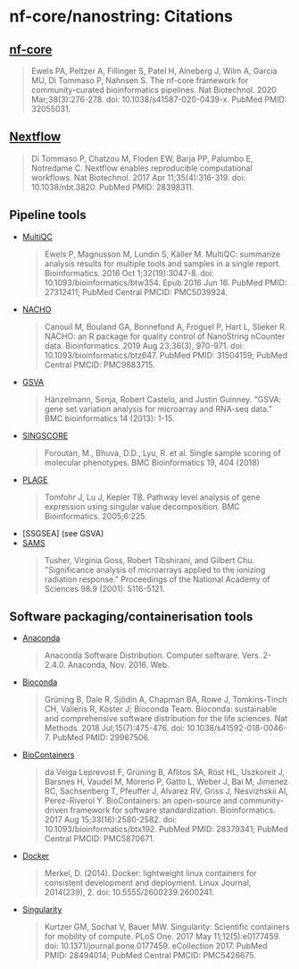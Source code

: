 # nf-core/nanostring: Citations

## [nf-core](https://pubmed.ncbi.nlm.nih.gov/32055031/)

> Ewels PA, Peltzer A, Fillinger S, Patel H, Alneberg J, Wilm A, Garcia MU, Di Tommaso P, Nahnsen S. The nf-core framework for community-curated bioinformatics pipelines. Nat Biotechnol. 2020 Mar;38(3):276-278. doi: 10.1038/s41587-020-0439-x. PubMed PMID: 32055031.

## [Nextflow](https://pubmed.ncbi.nlm.nih.gov/28398311/)

> Di Tommaso P, Chatzou M, Floden EW, Barja PP, Palumbo E, Notredame C. Nextflow enables reproducible computational workflows. Nat Biotechnol. 2017 Apr 11;35(4):316-319. doi: 10.1038/nbt.3820. PubMed PMID: 28398311.

## Pipeline tools

- [MultiQC](https://pubmed.ncbi.nlm.nih.gov/27312411/)
  > Ewels P, Magnusson M, Lundin S, Käller M. MultiQC: summarize analysis results for multiple tools and samples in a single report. Bioinformatics. 2016 Oct 1;32(19):3047-8. doi: 10.1093/bioinformatics/btw354. Epub 2016 Jun 16. PubMed PMID: 27312411; PubMed Central PMCID: PMC5039924.
- [NACHO](https://pubmed.ncbi.nlm.nih.gov/31504159/)
  > Canouil M, Bouland GA, Bonnefond A, Froguel P, Hart L, Slieker R. NACHO: an R package for quality control of NanoString nCounter data. Bioinformatics. 2019 Aug 23;36(3), 970-971. doi: 10.1093/bioinformatics/btz647. PubMed PMID: 31504159; PubMed Central PMCID: PMC9883715.
- [GSVA](https://link.springer.com/article/10.1186/1471-2105-14-7)
  > Hänzelmann, Sonja, Robert Castelo, and Justin Guinney. "GSVA: gene set variation analysis for microarray and RNA-seq data." BMC bioinformatics 14 (2013): 1-15.
- [SINGSCORE](https://bmcbioinformatics.biomedcentral.com/articles/10.1186/s12859-018-2435-4)
  > Foroutan, M., Bhuva, D.D., Lyu, R. et al. Single sample scoring of molecular phenotypes. BMC Bioinformatics 19, 404 (2018)
- [PLAGE](https://bmcbioinformatics.biomedcentral.com/articles/10.1186/1471-2105-6-225)
  > Tomfohr J, Lu J, Kepler TB. Pathway level analysis of gene expression using singular value decomposition. BMC Bioinformatics. 2005;6:225.
- [SSGSEA] (see GSVA)
- [SAMS](https://www.pnas.org/doi/abs/10.1073/pnas.091062498)
  > Tusher, Virginia Goss, Robert Tibshirani, and Gilbert Chu. "Significance analysis of microarrays applied to the ionizing radiation response." Proceedings of the National Academy of Sciences 98.9 (2001): 5116-5121.

## Software packaging/containerisation tools

- [Anaconda](https://anaconda.com)

  > Anaconda Software Distribution. Computer software. Vers. 2-2.4.0. Anaconda, Nov. 2016. Web.

- [Bioconda](https://pubmed.ncbi.nlm.nih.gov/29967506/)

  > Grüning B, Dale R, Sjödin A, Chapman BA, Rowe J, Tomkins-Tinch CH, Valieris R, Köster J; Bioconda Team. Bioconda: sustainable and comprehensive software distribution for the life sciences. Nat Methods. 2018 Jul;15(7):475-476. doi: 10.1038/s41592-018-0046-7. PubMed PMID: 29967506.

- [BioContainers](https://pubmed.ncbi.nlm.nih.gov/28379341/)

  > da Veiga Leprevost F, Grüning B, Aflitos SA, Röst HL, Uszkoreit J, Barsnes H, Vaudel M, Moreno P, Gatto L, Weber J, Bai M, Jimenez RC, Sachsenberg T, Pfeuffer J, Alvarez RV, Griss J, Nesvizhskii AI, Perez-Riverol Y. BioContainers: an open-source and community-driven framework for software standardization. Bioinformatics. 2017 Aug 15;33(16):2580-2582. doi: 10.1093/bioinformatics/btx192. PubMed PMID: 28379341; PubMed Central PMCID: PMC5870671.

- [Docker](https://dl.acm.org/doi/10.5555/2600239.2600241)

  > Merkel, D. (2014). Docker: lightweight linux containers for consistent development and deployment. Linux Journal, 2014(239), 2. doi: 10.5555/2600239.2600241.

- [Singularity](https://pubmed.ncbi.nlm.nih.gov/28494014/)

  > Kurtzer GM, Sochat V, Bauer MW. Singularity: Scientific containers for mobility of compute. PLoS One. 2017 May 11;12(5):e0177459. doi: 10.1371/journal.pone.0177459. eCollection 2017. PubMed PMID: 28494014; PubMed Central PMCID: PMC5426675.
